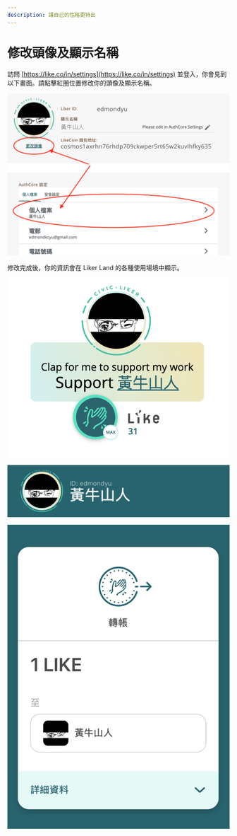 ```yaml
---
description: 讓自己的性格更特出
---
```


# 修改頭像及顯示名稱

訪問 [https://like.co/in/settings](https://like.co/in/settings) 並登入，你會見到以下畫面。請點擊紅圈位置修改你的頭像及顯示名稱。

![](../../.gitbook/assets/untitled.png)

修改完成後，你的資訊會在 Liker Land 的各種使用場境中顯示。

![](../../.gitbook/assets/image%20%2838%29.png)

![](../../.gitbook/assets/img_2452%20%281%29.jpg)

![](../../.gitbook/assets/img_2453.jpg)

